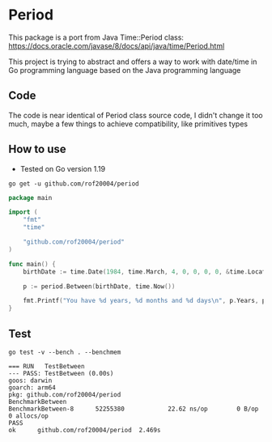 # Period

This package is a port from Java Time::Period class: https://docs.oracle.com/javase/8/docs/api/java/time/Period.html

This project is trying to abstract and offers a way to work with date/time in Go programming language based on the Java programming language

## Code

The code is near identical of Period class source code, I didn't change it too much, maybe a few things to achieve compatibility, like primitives types

## How to use

- Tested on Go version 1.19

```shell
go get -u github.com/rof20004/period
```

```go
package main

import (
	"fmt"
	"time"

	"github.com/rof20004/period"
)

func main() {
	birthDate := time.Date(1984, time.March, 4, 0, 0, 0, 0, &time.Location{})

	p := period.Between(birthDate, time.Now())

	fmt.Printf("You have %d years, %d months and %d days\n", p.Years, p.Months, p.Days)
}
```

## Test

```shell
go test -v --bench . --benchmem
```
```shell
=== RUN   TestBetween
--- PASS: TestBetween (0.00s)
goos: darwin
goarch: arm64
pkg: github.com/rof20004/period
BenchmarkBetween
BenchmarkBetween-8   	52255380	        22.62 ns/op	       0 B/op	       0 allocs/op
PASS
ok  	github.com/rof20004/period	2.469s

```